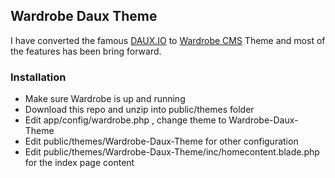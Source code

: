 ## Wardrobe Daux Theme

I have converted the famous [DAUX.IO](http://daux.io/) to [Wardrobe CMS](https://github.com/ericbarnes/wardrobe) Theme and most of the features has been bring forward.

### Installation
* Make sure Wardrobe is up and running
* Download this repo and unzip into public/themes folder
* Edit app/config/wardrobe.php , change theme to Wardrobe-Daux-Theme
* Edit public/themes/Wardrobe-Daux-Theme for other configuration
* Edit public/themes/Wardrobe-Daux-Theme/inc/homecontent.blade.php for the index page content